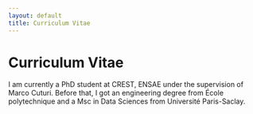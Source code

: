 ```yaml
---
layout: default
title: Curriculum Vitae
---
```

# Curriculum Vitae #

I am currently a PhD student at CREST, ENSAE under the supervision of Marco Cuturi. Before that, I got an engineering degree from École polytechnique and a Msc in Data Sciences from Université Paris-Saclay.
